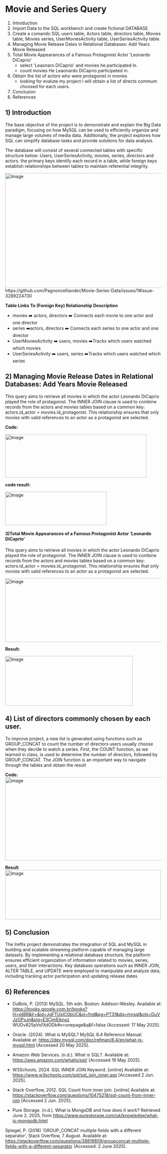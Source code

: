 # Movie and Series Query

1. Introduction
2. Import Data to the SQL workbench and create fictional DATABASE.
3. Create a comando SQL users table, Actors table, directors table, Movies table, Movies series, UserMoviesActivity table, UserSeriesActivity table.
4. Managing Movie Release Dates in Relational Databases: Add Years Movie Released
5. Total Movie Appearances of a Famous Protagonist Actor ‘Leonardo DiCaprio’
    - select 'Leaonaro DiCaprio' and movies he participated in.
    - count movies He Leaonardo DiCaprio participeted in.
7. Obtain the list of actors who were protagonist in movies
    - looking for evalute my project I will obtain a list of directs commum choosed for each users.
8. Conclusion  
9. References

 ## 1) Introduction

 The base objective of the project is to demonstrate and explain the Big Data paradigm, focusing on how MySQL can be used to efficiently organize and manage large volumes of media data. Additionally, the project explores how SQL can simplify database tasks and provide solutions for data analysis.  

 The database will consist of several connected tables with specific structure below:
Users, UserSeriesActivity, movies, series, directors and actors. the primary keys identify each record in a table, while foreign keys establish relationships between tables to maintain referential integrity.

<img width="637" height="369" alt="Image" src="https://github.com/user-attachments/assets/05a21b50-7f4c-4c2d-acc4-9188d1db4d0d" />
https://github.com/Pagnoncelliander/Movie-Series-Data/issues/1#issue-3289224730




__Table	Links To (Foreign Key)	Relationship Description__
 * movies ➡️	actors, directors	➡️ Connects each movie to one actor and one director
 * series	➡️actors, directors ➡️	Connects each series to one actor and one director
 * UserMoviesActivity	➡️ users, movies	➡️Tracks which users watched which movies
 * UserSeriesActivity	➡️ users, series	➡️Tracks which users watched which series


## 2) Managing Movie Release Dates in Relational Databases: Add Years Movie Released

This query aims to retrieve all movies in which the actor Leonardo DiCaprio played the role of protagonist. The INNER JOIN clause is used to combine records from the actors and movies tables based on a common key: actors.id_actor = movies.id_protagonist. This relationship ensures that only movies with valid references to an actor as a protagonist are selected.	


__Code:__


<img width="454" height="140" alt="Image" src="https://github.com/user-attachments/assets/a7698a34-c075-458f-ba8a-4450ae425f6e" />

__code result:__


<img width="326" height="107" alt="Image" src="https://github.com/user-attachments/assets/cc8d1432-4664-4155-a44d-1c6637246aff" />


#### 3)Total Movie Appearances of a Famous Protagonist Actor ‘Leonardo DiCaprio’

This query aims to retrieve all movies in which the actor Leonardo DiCaprio played the role of
protagonist. The INNER JOIN clause is used to combine records from the actors and movies
tables based on a common key: actors.id_actor = movies.id_protagonist. This relationship
ensures that only movies with valid references to an actor as a protagonist are selected.

<img width="613" height="205" alt="Image" src="https://github.com/user-attachments/assets/d1c8ba4a-8e47-45d0-b304-9bb09c1ba617" />

__Result:__

<img width="410" height="160" alt="Image" src="https://github.com/user-attachments/assets/c7f2723b-e80b-49c5-bdec-27d017cb2403" />


## 4) List of directors commonly chosen by each user.

To improve project, a new list is generated using functions such as GROUP_CONCAT to count
the number of directors users usually choose when they decide to watch a series. First, the
COUNT function, as we learned in class, is used to determine the number of directors,
followed by GROUP_CONCAT. The JOIN function is an important way to navigate through the
tables and obtain the result

__Code:__
<img width="561" height="267" alt="image" src="https://github.com/user-attachments/assets/ca12ae87-8295-4b14-aa0b-5aa48019c5fc" />

__Result__
<img width="501" height="159" alt="Image" src="https://github.com/user-attachments/assets/8092c44a-e6a8-4683-8136-cf2f437bc8ae" />



## 5) Conclusion

The Ireflix project demonstrates the integration of SQL and MySQL in building and scalable
streaming platform capable of managing large datasets. By implementing a relational
database structure, the platform ensures efficient organization of information related to
movies, series, users, and their interactions. Key database operations such as INNER JOIN,
ALTER TABLE, and UPDATE were employed to manipulate and analyze data, including tracking
actor participation and updating release dates



## 6) References

- DuBois, P. (2013) MySQL. 5th edn. Boston: Addison-Wesley. Available at:
https://books.google.com.br/books?hl=ptBR&lr=&id=JgFTUsIC0bUC&oi=fnd&pg=PT31&dq=mysql&ots=DuVJzOPxJn&sig=E3CjmEiknsz
WUDv825pVsfXdODk#v=onepage&q&f=false (Accessed: 17 May 2025).

- Oracle. (2024). What is MySQL? MySQL 8.4 Reference Manual. Available at:
https://dev.mysql.com/doc/refman/8.4/en/what-is-mysql.html [Accessed 20 May 2025].

- Amazon Web Services. (n.d.). What is SQL?. Available at: https://aws.amazon.com/whatis/sql/ [Accessed 19 May 2025].

- W3Schools, 2024. SQL INNER JOIN Keyword. [online] Available at:
https://www.w3schools.com/sql/sql_join_inner.asp [Accessed 2 Jun. 2025].

- Stack Overflow, 2012. SQL Count from inner join. [online] Available at:
https://stackoverflow.com/questions/10475218/sql-count-from-inner-join [Accessed 2 Jun.
2025].

- Pure Storage. (n.d.). What is MongoDB and how does it work? Retrieved June 2, 2025,
from https://www.purestorage.com/uk/knowledge/what-is-mongodb.html

Spiegel, P. (2016) 'GROUP_CONCAT multiple fields with a different separator', Stack
Overflow, 7 August. Available at: https://stackoverflow.com/questions/38816859/groupconcat-multiple-fields-with-a-different-separator (Accessed: 2 June 2025).
